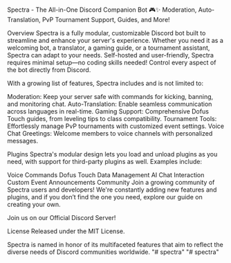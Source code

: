 Spectra - The All-in-One Discord Companion Bot 🎮✨
Moderation, Auto-Translation, PvP Tournament Support, Guides, and More!

Overview
Spectra is a fully modular, customizable Discord bot built to streamline and enhance your server's experience. Whether you need it as a welcoming bot, a translator, a gaming guide, or a tournament assistant, Spectra can adapt to your needs. Self-hosted and user-friendly, Spectra requires minimal setup—no coding skills needed! Control every aspect of the bot directly from Discord.

With a growing list of features, Spectra includes and is not limited to:

Moderation: Keep your server safe with commands for kicking, banning, and monitoring chat.
Auto-Translation: Enable seamless communication across languages in real-time.
Gaming Support: Comprehensive Dofus Touch guides, from leveling tips to class compatibility.
Tournament Tools: Effortlessly manage PvP tournaments with customized event settings.
Voice Chat Greetings: Welcome members to voice channels with personalized messages.

Plugins
Spectra's modular design lets you load and unload plugins as you need, with support for third-party plugins as well. Examples include:

Voice Commands
Dofus Touch Data Management
AI Chat Interaction
Custom Event Announcements
Community
Join a growing community of Spectra users and developers! We're constantly adding new features and plugins, and if you don’t find the one you need, explore our guide on creating your own.

Join us on our Official Discord Server!

License
Released under the MIT License.

Spectra is named in honor of its multifaceted features that aim to reflect the diverse needs of Discord communities worldwide.
"# spectra" 
"# spectra" 
